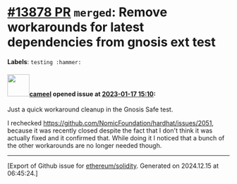 # [\#13878 PR](https://github.com/ethereum/solidity/pull/13878) `merged`: Remove workarounds for latest dependencies from gnosis ext test
**Labels**: `testing :hammer:`


#### <img src="https://avatars.githubusercontent.com/u/137030?v=4" width="50">[cameel](https://github.com/cameel) opened issue at [2023-01-17 15:10](https://github.com/ethereum/solidity/pull/13878):

Just a quick workaround cleanup in the Gnosis Safe test.

I rechecked https://github.com/NomicFoundation/hardhat/issues/2051, because it was recently closed despite the fact that I don't think it was actually fixed and it confirmed that. While doing it I noticed that a bunch of the other workarounds are no longer needed though.






-------------------------------------------------------------------------------



[Export of Github issue for [ethereum/solidity](https://github.com/ethereum/solidity). Generated on 2024.12.15 at 06:45:24.]
